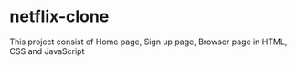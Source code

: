 # netflix-clone
This project consist of Home page, Sign up page, Browser page in HTML, CSS and JavaScript

